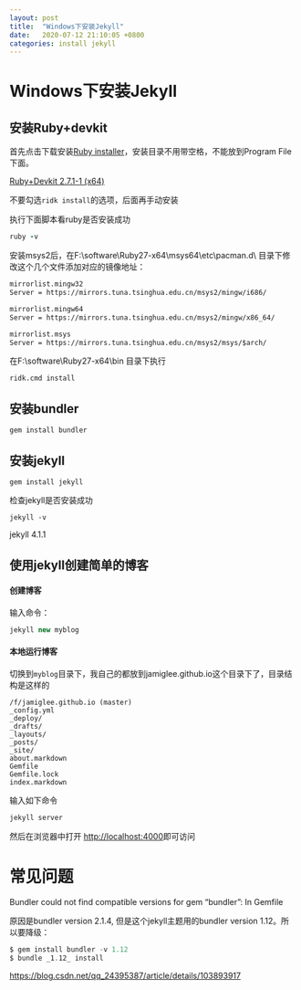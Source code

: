 ```yaml
---
layout: post
title:  "Windows下安装Jekyll"
date:   2020-07-12 21:10:05 +0800
categories: install jekyll
---
```


# Windows下安装Jekyll

## 安装Ruby+devkit

首先点击下载安装[Ruby installer](https://rubyinstaller.org/downloads/ )，安装目录不用带空格，不能放到Program File下面。

 [Ruby+Devkit 2.7.1-1 (x64)](https://github.com/oneclick/rubyinstaller2/releases/download/RubyInstaller-2.7.1-1/rubyinstaller-devkit-2.7.1-1-x64.exe)

不要勾选`ridk install`的选项，后面再手动安装

执行下面脚本看ruby是否安装成功

```ruby
ruby -v
```

安装msys2后，在F:\software\Ruby27-x64\msys64\etc\pacman.d\ 目录下修改这个几个文件添加对应的镜像地址：

```txt
mirrorlist.mingw32
Server = https://mirrors.tuna.tsinghua.edu.cn/msys2/mingw/i686/

mirrorlist.mingw64
Server = https://mirrors.tuna.tsinghua.edu.cn/msys2/mingw/x86_64/

mirrorlist.msys
Server = https://mirrors.tuna.tsinghua.edu.cn/msys2/msys/$arch/
```

在F:\software\Ruby27-x64\bin 目录下执行

```
ridk.cmd install
```

## 安装bundler

```undefined
gem install bundler
```

## 安装jekyll

```undefined
gem install jekyll
```

检查jekyll是否安装成功

```undefined
jekyll -v
```

jekyll 4.1.1

## 使用jekyll创建简单的博客

#### 创建博客

输入命令：

```cpp
jekyll new myblog
```

#### 本地运行博客

切换到`myblog`目录下，我自己的都放到jamiglee.github.io这个目录下了，目录结构是这样的

```
/f/jamiglee.github.io (master)
_config.yml
_deploy/
_drafts/
_layouts/
_posts/
_site/
about.markdown
Gemfile
Gemfile.lock
index.markdown
```

输入如下命令

```bash
jekyll server
```

然后在浏览器中打开 [http://localhost:4000](http://localhost:4000)即可访问

# 常见问题

Bundler could not find compatible versions for gem “bundler”: In Gemfile

原因是bundler version 2.1.4, 但是这个jekyll主题用的bundler version 1.12。所以要降级：

```powershell
$ gem install bundler -v 1.12
$ bundle _1.12_ install
```

https://blog.csdn.net/qq_24395387/article/details/103893917